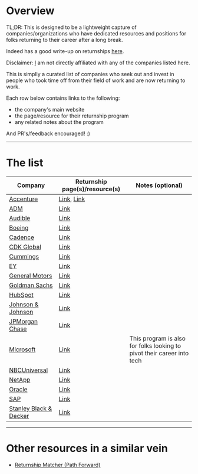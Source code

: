 # Overview

TL;DR: This is designed to be a lightweight capture of companies/organizations who have dedicated resources and positions for folks returning to their career after a long break.

Indeed has a good write-up on returnships [here](https://www.indeed.com/career-advice/finding-a-job/returnship).

Disclaimer: [I](https://github.com/pbarry25) am not directly affiliated with any of the companies listed here.

This is simplly a curated list of companies who seek out and invest in people who took time off from their field of work and are now returning to work.

Each row below contains links to the following:

* the company's main website
* the page/resource for their returnship program
* any related notes about the program

And PR's/feedback encouraged! :)

---

# The list

| Company | Returnship page(s)/resource(s) | Notes (optional) |
|---|---|---|
| [Accenture](https://accenture.com) | [Link](https://www.accenture.com/au-en/careers/local/career-reboot), [Link](https://www.accenture.com/in-en/careers/local/career-reboot-program) | |
| [ADM](https://www.adm.com) | [Link](https://www.adm.com/en-us/culture-and-careers/join-team-adm/returnship-program/) | |
| [Audible](https://audible.com) | [Link](https://www.audiblecareers.com/returnship-program) | |
| [Boeing](https://boeing.com) | [Link](https://jobs.boeing.com/return-flight) | |
| [Cadence](https://www.cadence.com) | [Link](https://community.cadence.com/cadence_blogs_8/b/life-at-cadence/posts/building-confidence-through-the-cadence-returnship-program) | |
| [CDK Global](https://www.cdkglobal.com/) | [Link](https://careers.cdkglobal.com/returnship/) | |
| [Cummings](https://www.cummins.com/) | [Link](https://www.cummins.com/careers/paths#repower) | |
| [EY](https://www.ey.com) | [Link](https://www.ey.com/en_us/careers/ey-reconnect) | |
| [General Motors](https://gm.com) | [Link](https://search-careers.gm.com/en/teams/career-re-entry/) | |
| [Goldman Sachs](https://www.goldmansachs.com) | [Link](https://www.goldmansachs.com/careers/programs-for-professionals/returnship) | |
| [HubSpot](https://hubspot.com) | [Link](https://www.hubspot.com/returners-program) | |
| [Johnson &amp; Johnson](https://www.jnj.com) | [Link](https://www.careers.jnj.com/en/hiring-programs/re-ignite/) | |
| [JPMorgan Chase](https://www.jpmorganchase.com/) | [Link](https://careers.jpmorgan.com/US/en/students/programs/reentry-program) | |
| [Microsoft](https://microsoft.com) | [Link](https://leap.microsoft.com/en-US/) | This program is also for folks looking to pivot their career into tech |
| [NBCUniversal](https://www.nbcuniversal.com) | [Link](https://www.nbcunicareers.com/programs/operations-technology/act-two-returnship) | |
| [NetApp](https://netapp.com) | [Link](https://careers.netapp.com/relaunch) | |
| [Oracle](https://oracle.com) | [Link](https://www.oracle.com/careers/relaunch/) | |
| [SAP](https://sap.com) | [Link](https://jobs.sap.com/go/SAP-Returnship-Program/5365101/) | |
| [Stanley Black &amp; Decker](https://www.stanleyblackanddecker.com) | [Link](https://www.stanleyblackanddecker.com/careers/returner-program) | |

---

# Other resources in a similar vein

* [Returnship Matcher (Path Forward)](https://pathforward.org/returnships/)
